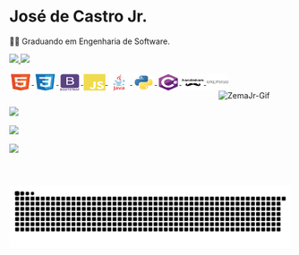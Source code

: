 # José de Castro Jr.
👨‍🎓 Graduando em Engenharia de Software.

<div style="display: inline_block">
  <a href="https://github.com/ZemaJr">
  <img height="180em" src="https://github-readme-stats.vercel.app/api?username=ZemaJr&show_icons=true&theme=dark&include_all_commits=true&count_private=true"/>
  <img height="180em" src="https://github-readme-stats.vercel.app/api/top-langs/?username=ZemaJr&layout=compact&langs_count=7&theme=dark"/>
</div>

<div style="display: inline_block"><br>
  <img align="center" alt="ZemaJr-HTML" height="30" width="40" src="https://raw.githubusercontent.com/devicons/devicon/master/icons/html5/html5-original.svg">
  <img align="center" alt="ZemaJr-CSS" height="30" width="40" src="https://raw.githubusercontent.com/devicons/devicon/master/icons/css3/css3-original.svg">
  <img align="center" alt="ZemaJr-Bootstrap" height="30" width="40" src="https://raw.githubusercontent.com/devicons/devicon/2ae2a900d2f041da66e950e4d48052658d850630/icons/bootstrap/bootstrap-plain-wordmark.svg">
  <img align="center" alt="ZemaJr-Js" height="30" width="40" src="https://raw.githubusercontent.com/devicons/devicon/master/icons/javascript/javascript-plain.svg">
  <img align="center" alt="ZemaJr-Java" height="30" width="40" src="https://raw.githubusercontent.com/devicons/devicon/2ae2a900d2f041da66e950e4d48052658d850630/icons/java/java-original-wordmark.svg">
  <img align="center" alt="ZemaJr-Python" height="30" width="40" src="https://raw.githubusercontent.com/devicons/devicon/master/icons/python/python-original.svg">
  <img align="center" alt="ZemaJr-Csharp" height="30" width="40" src="https://raw.githubusercontent.com/devicons/devicon/master/icons/csharp/csharp-original.svg">
  <img align="center" alt="ZemaJr-Handlebars" height="30" width="40" src="https://raw.githubusercontent.com/devicons/devicon/2ae2a900d2f041da66e950e4d48052658d850630/icons/handlebars/handlebars-original-wordmark.svg">
  <img align="center" alt="ZemaJr-Express" height="30" width="40" src="https://raw.githubusercontent.com/devicons/devicon/2ae2a900d2f041da66e950e4d48052658d850630/icons/express/express-original-wordmark.svg">
  
  <img align="right" alt="ZemaJr-Gif" height="170" width="130" src="https://phoneky.co.uk/thumbs/screensavers/down/animals/theking_z6hd8in3.gif">
</div>
  
##
  
<div style="display: flex-box"> 
  <!-- <a href="https://www.youtube.com/channel/UC_-uuuZbY0AAt9CViNzvc-Q" target="_blank"><img src="https://img.shields.io/badge/YouTube-FF0000?style=for-the-badge&logo=youtube&logoColor=white" target="_blank"></a>
  <a href="https://instagram.com/rafaballerini" target="_blank"><img src="https://img.shields.io/badge/-Instagram-%23E4405F?style=for-the-badge&logo=instagram&logoColor=white" target="_blank"></a>
 	<a href="https://www.twitch.tv/rafaballerinii" target="_blank"><img src="https://img.shields.io/badge/Twitch-9146FF?style=for-the-badge&logo=twitch&logoColor=white" target="_blank"></a>
 <a href="https://discord.gg/pDbY76q8Qf" target="_blank"><img src="https://img.shields.io/badge/Discord-7289DA?style=for-the-badge&logo=discord&logoColor=white" target="_blank"></a> --> 
  <a href = "mailto:zema.eng.el@gmail.com"><img src="https://img.shields.io/badge/-Gmail-%23333?style=for-the-badge&logo=gmail&logoColor=red" target="_blank"></a>
  
  <a href="https://www.linkedin.com/in/josedecastrojr/" target="_blank"><img src="https://img.shields.io/badge/-LinkedIn-%230077B5?style=for-the-badge&logo=linkedin&logoColor=white" target="_blank"></a>
  
  <a href = "https://api.whatsapp.com/send/?phone=5591984555826&text=Ol%C3%A1%2C+sou+o+Jos%C3%A9%20de%20Castro%20Jr.+%20Graduando%20em%20Engenharia%20de%20Software.&app_absent=0"><img src="https://img.shields.io/badge/-WhatsApp-%23333?style=for-the-badge&logo=whatsapp&logoColor=green" target="_blank"></a>
 
  ![Snake animation](https://github.com/ZemaJr/ZemaJr/blob/output/github-contribution-grid-snake.svg)
 
</div>

